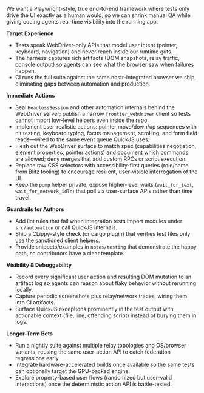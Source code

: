 We want a Playwright-style, true end-to-end framework where tests only drive the UI exactly as a human would, so we can shrink manual QA while giving coding agents real-time visibility into the running app.

**Target Experience**
- Tests speak WebDriver-only APIs that model user intent (pointer, keyboard, navigation) and never reach inside our runtime guts.
- The harness captures rich artifacts (DOM snapshots, relay traffic, console output) so agents can see what the browser saw when failures happen.
- CI runs the full suite against the same nostr-integrated browser we ship, eliminating gaps between automation and production.

**Immediate Actions**
- Seal `HeadlessSession` and other automation internals behind the WebDriver server; publish a narrow `frontier_webdriver` client so tests cannot import low-level helpers even inside the repo.
- Implement user-realistic actions: pointer move/down/up sequences with hit testing, keyboard typing, focus management, scrolling, and form field reads—wired to the same event queue QuickJS uses.
- Flesh out the WebDriver surface to match spec (capabilities negotiation, element properties, pointer actions) and document which commands are allowed; deny merges that add custom RPCs or script execution.
- Replace raw CSS selectors with accessibility-first queries (role/name from Blitz tooling) to encourage resilient, user-visible interrogation of the UI.
- Keep the `pump` helper private; expose higher-level waits (`wait_for_text`, `wait_for_network_idle`) that poll via user-surface APIs rather than time travel.

**Guardrails for Authors**
- Add lint rules that fail when integration tests import modules under `src/automation` or call QuickJS internals.
- Ship a CLippy-style check (or cargo plugin) that verifies test files only use the sanctioned client helpers.
- Provide snippets/examples in `notes/testing` that demonstrate the happy path, so contributors have a clear template.

**Visibility & Debuggability**
- Record every significant user action and resulting DOM mutation to an artifact log so agents can reason about flaky behavior without rerunning locally.
- Capture periodic screenshots plus relay/network traces, wiring them into CI artifacts.
- Surface QuickJS exceptions prominently in the test output with actionable context (file, line, offending script) instead of burying them in logs.

**Longer-Term Bets**
- Run a nightly suite against multiple relay topologies and OS/browser variants, reusing the same user-action API to catch federation regressions early.
- Integrate hardware-accelerated builds once available so the same tests can optionally target the GPU-backed engine.
- Explore property-based user flows (randomized but user-valid interactions) once the deterministic action API is battle-tested.
